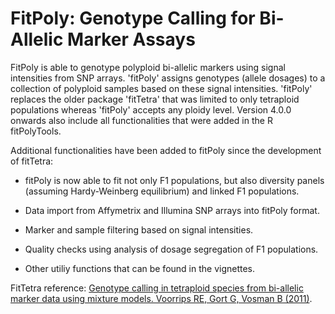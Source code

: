 # FitPoly: Genotype Calling for Bi-Allelic Marker Assays

FitPoly is able to genotype polyploid bi-allelic markers using signal intensities from SNP arrays. 'fitPoly' assigns genotypes (allele dosages) to a collection of polyploid samples based on these signal intensities. 'fitPoly' replaces the older package 'fitTetra' that was limited to only tetraploid populations whereas 'fitPoly' accepts any ploidy level. Version 4.0.0 onwards also include all functionalities that were added in the R fitPolyTools.

Additional functionalities have been added to fitPoly since the development of fitTetra:

-   fitPoly is now able to fit not only F1 populations, but also diversity panels (assuming Hardy-Weinberg equilibrium) and linked F1 populations.

-   Data import from Affymetrix and Illumina SNP arrays into fitPoly format.

-   Marker and sample filtering based on signal intensities.

-   Quality checks using analysis of dosage segregation of F1 populations.

-   Other utiliy functions that can be found in the vignettes.

FitTetra reference: [Genotype calling in tetraploid species from bi-allelic marker data using mixture models. Voorrips RE, Gort G, Vosman B (2011)](http://dx.doi.org/10.1186/1471-2105-12-172).
